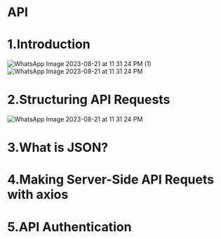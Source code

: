 # API
# 1.Introduction
![WhatsApp Image 2023-08-21 at 11 31 24 PM (1)](https://github.com/krunalbhongade/API/assets/126875304/4fd324c7-12c3-4323-beca-6ac110ee2181)
![WhatsApp Image 2023-08-21 at 11 31 24 PM](https://github.com/krunalbhongade/API/assets/126875304/03f70f97-1a9b-4bd7-86e5-a83d657027f7)

# 2.Structuring API Requests
![WhatsApp Image 2023-08-21 at 11 31 24 PM](https://github.com/krunalbhongade/API/assets/126875304/2ae8ec69-30b9-45d6-9c13-7bfefeda4eae)

# 3.What is JSON?
# 4.Making Server-Side API Requets with axios
# 5.API Authentication
